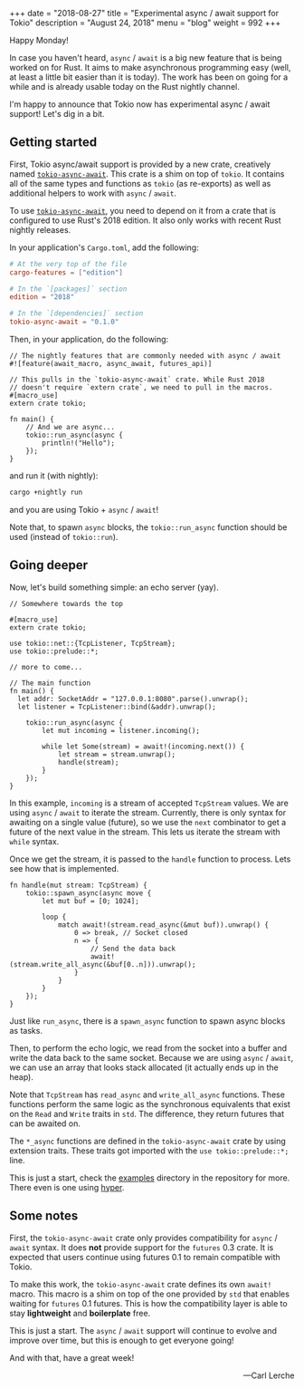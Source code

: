 +++
date = "2018-08-27"
title = "Experimental async / await support for Tokio"
description = "August 24, 2018"
menu = "blog"
weight = 992
+++

Happy Monday!

In case you haven't heard, `async` / `await` is a big new feature that is being
worked on for Rust. It aims to make asynchronous programming easy (well, at
least a little bit easier than it is today). The work has been on going for a
while and is already usable today on the Rust nightly channel.

I'm happy to announce that Tokio now has experimental async / await support!
Let's dig in a bit.

## Getting started

First, Tokio async/await support is provided by a new crate, creatively named
[`tokio-async-await`]. This crate is a shim on top of `tokio`. It contains all of
the same types and functions as `tokio` (as re-exports) as well as additional
helpers to work with `async` / `await`.

To use [`tokio-async-await`], you need to depend on it from a crate that is
configured to use Rust's 2018 edition. It also only works with recent Rust
nightly releases.

In your application's `Cargo.toml`, add the following:

```toml
# At the very top of the file
cargo-features = ["edition"]

# In the `[packages]` section
edition = "2018"

# In the `[dependencies]` section
tokio-async-await = "0.1.0"
```

Then, in your application, do the following:

```rust,ignore
// The nightly features that are commonly needed with async / await
#![feature(await_macro, async_await, futures_api)]

// This pulls in the `tokio-async-await` crate. While Rust 2018
// doesn't require `extern crate`, we need to pull in the macros.
#[macro_use]
extern crate tokio;

fn main() {
    // And we are async...
    tokio::run_async(async {
        println!("Hello");
    });
}
```

and run it (with nightly):

```txt
cargo +nightly run
```

and you are using Tokio + `async` / `await`!

Note that, to spawn `async` blocks, the `tokio::run_async` function should be
used (instead of `tokio::run`).

## Going deeper

Now, let's build something simple: an echo server (yay).

```rust,ignore
// Somewhere towards the top

#[macro_use]
extern crate tokio;

use tokio::net::{TcpListener, TcpStream};
use tokio::prelude::*;

// more to come...

// The main function
fn main() {
  let addr: SocketAddr = "127.0.0.1:8080".parse().unwrap();
  let listener = TcpListener::bind(&addr).unwrap();

    tokio::run_async(async {
        let mut incoming = listener.incoming();

        while let Some(stream) = await!(incoming.next()) {
            let stream = stream.unwrap();
            handle(stream);
        }
    });
}
```

In this example, `incoming` is a stream of accepted `TcpStream` values. We are
using `async` / `await` to iterate the stream. Currently, there is only syntax
for awaiting on a single value (future), so we use the `next` combinator to get
a future of the next value in the stream. This lets us iterate the stream with
`while` syntax.

Once we get the stream, it is passed to the `handle` function to process. Lets
see how that is implemented.

```rust,ignore
fn handle(mut stream: TcpStream) {
    tokio::spawn_async(async move {
        let mut buf = [0; 1024];

        loop {
            match await!(stream.read_async(&mut buf)).unwrap() {
                0 => break, // Socket closed
                n => {
                    // Send the data back
                    await!(stream.write_all_async(&buf[0..n])).unwrap();
                }
            }
        }
    });
}
```

Just like `run_async`, there is a `spawn_async` function to spawn async blocks
as tasks.

Then, to perform the echo logic, we read from the socket into a buffer and
write the data back to the same socket. Because we are using `async` / `await`,
we can use an array that looks stack allocated (it actually ends up in the
heap).

Note that `TcpStream` has `read_async` and `write_all_async` functions. These
functions perform the same logic as the synchronous equivalents that exist on the
`Read` and `Write` traits in `std`. The difference, they return futures that can
be awaited on.

The `*_async` functions are defined in the `tokio-async-await` crate by using
extension traits. These traits got imported with the `use tokio::prelude::*;`
line.

This is just a start, check the [examples] directory in the repository for more.
There even is one using [hyper].

## Some notes

First, the `tokio-async-await` crate only provides compatibility for `async` /
`await` syntax. It does **not** provide support for the `futures` 0.3 crate. It
is expected that users continue using futures 0.1 to remain compatible with
Tokio.

To make this work, the `tokio-async-await` crate defines its own `await!` macro.
This macro is a shim on top of the one provided by `std` that enables waiting
for `futures` 0.1 futures. This is how the compatibility layer is able to stay
**lightweight** and **boilerplate** free.

This is just a start. The `async` / `await` support will continue to evolve and
improve over time, but this is enough to get everyone going!

And with that, have a great week!

<div style="text-align:right">&mdash;Carl Lerche</div>

[`tokio-async-await`]: https://crates.io/crates/tokio-async-await
[examples]: https://github.com/tokio-rs/tokio/blob/master/tokio-async-await/examples
[hyper]: https://github.com/tokio-rs/tokio/blob/master/tokio-async-await/examples/hyper.rs
